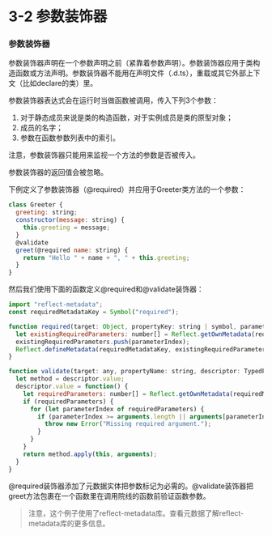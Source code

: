 # 3-2 参数装饰器

### 参数装饰器

参数装饰器声明在一个参数声明之前（紧靠着参数声明）。参数装饰器应用于类构造函数或方法声明。参数装饰器不能用在声明文件（.d.ts），重载或其它外部上下文（比如declare的类）里。

参数装饰器表达式会在运行时当做函数被调用，传入下列3个参数：

1. 对于静态成员来说是类的构造函数，对于实例成员是类的原型对象；
2. 成员的名字；
3. 参数在函数参数列表中的索引。

注意，参数装饰器只能用来监视一个方法的参数是否被传入。

参数装饰器的返回值会被忽略。

下例定义了参数装饰器（@required）并应用于Greeter类方法的一个参数：

```js
class Greeter {
  greeting: string;
  constructor(message: string) {
    this.greeting = message;
  }
  @validate
  greet(@required name: string) {
    return "Hello " + name + ", " + this.greeting;
  }
}
```

然后我们使用下面的函数定义@required和@validate装饰器：

```js
import "reflect-metadata";
const requiredMetadataKey = Symbol("required");

function required(target: Object, propertyKey: string | symbol, parameterIndex: number) {
  let existingRequiredParameters: number[] = Reflect.getOwnMetadata(requiredMetadataKey, target, propertyKey) || [];
  existingRequiredParameters.push(parameterIndex);
  Reflect.defineMetadata(requiredMetadataKey, existingRequiredParameters, target, propertyKey);
}

function validate(target: any, propertyName: string, descriptor: TypedPropertyDescriptor<Function>) {
  let method = descriptor.value;
  descriptor.value = function() {
    let requiredParameters: number[] = Reflect.getOwnMetadata(requiredMetadataKey, target, propertyName);
    if (requiredParameters) {
      for (let parameterIndex of requiredParameters) {
        if (parameterIndex >= arguments.length || arguments[parameterIndex] === undefined) {
          throw new Error("Missing required argument.");
        }
      }
    }
    return method.apply(this, arguments);
  }
}
```

@required装饰器添加了元数据实体把参数标记为必需的。@validate装饰器把greet方法包裹在一个函数里在调用院线的函数前验证函数参数。

> 注意，这个例子使用了reflect-metadata库。查看元数据了解reflect-metadata库的更多信息。
